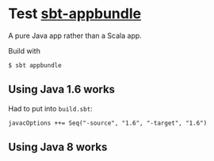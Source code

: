 # Test [sbt-appbundle](http://github.com/sbt/sbt-appbundle)

A pure Java app rather than a Scala app.

Build with

```
$ sbt appbundle
```

## Using Java 1.6 works

Had to put into `build.sbt`:

```
javacOptions ++= Seq("-source", "1.6", "-target", "1.6")
```

## Using Java 8 works
